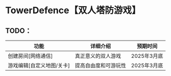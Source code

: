# TowerDefence【双人塔防游戏】

## TODO：

| 功能                      | 详细介绍             | 预期时间    |
| ------------------------- | -------------------- | ----------- |
| 创建房间[网络通信]        | 真正意义的双人游戏   | 2025年3月底 |
| 游戏编辑[自定义地图/关卡] | 提高自由度和可游玩性 | 2025年3月底 |

